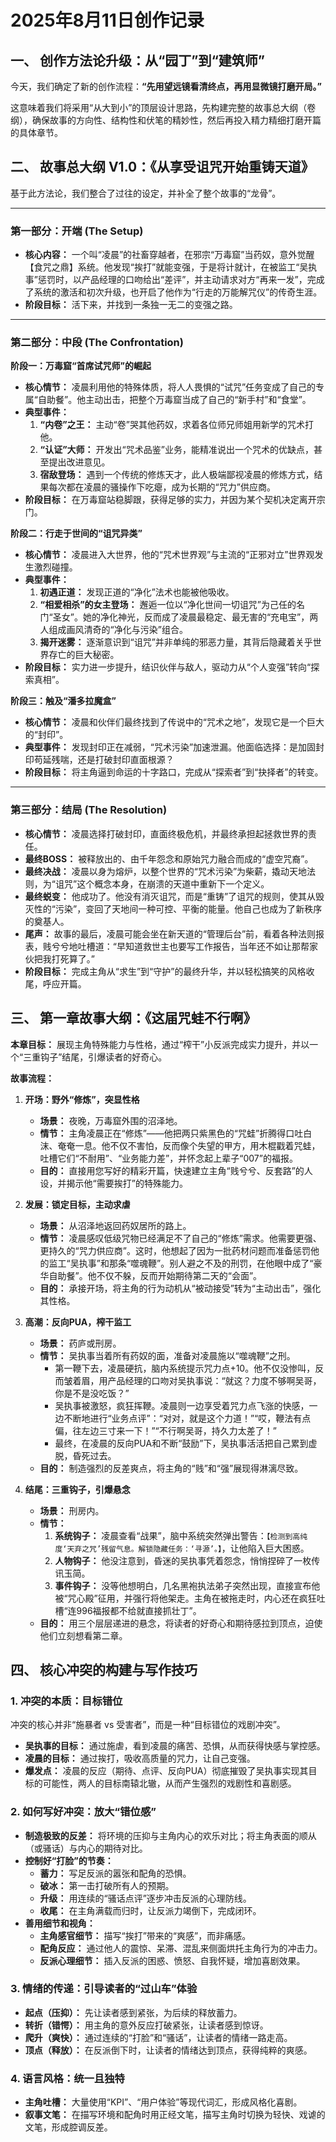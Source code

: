 # 2025年8月11日创作记录

## 一、 创作方法论升级：从“园丁”到“建筑师”

今天，我们确定了新的创作流程：**“先用望远镜看清终点，再用显微镜打磨开局。”**

这意味着我们将采用“从大到小”的顶层设计思路，先构建完整的故事总大纲（卷纲），确保故事的方向性、结构性和伏笔的精妙性，然后再投入精力精细打磨开篇的具体章节。

## 二、 故事总大纲 V1.0：《从享受诅咒开始重铸天道》

基于此方法论，我们整合了过往的设定，并补全了整个故事的“龙骨”。

---

### **第一部分：开端 (The Setup)**

*   **核心内容：** 一个叫“凌晨”的社畜穿越者，在邪宗“万毒窟”当药奴，意外觉醒【食咒之鼎】系统。他发现“挨打”就能变强，于是将计就计，在被监工“吴执事”惩罚时，以产品经理的口吻给出“差评”，并主动请求对方“再来一发”，完成了系统的激活和初次升级，也开启了他作为“行走的万能解咒仪”的传奇生涯。
*   **阶段目标：** 活下来，并找到一条独一无二的变强之路。

---

### **第二部分：中段 (The Confrontation)**

**阶段一：万毒窟“首席试咒师”的崛起**
*   **核心情节：** 凌晨利用他的特殊体质，将人人畏惧的“试咒”任务变成了自己的专属“自助餐”。他主动出击，把整个万毒窟当成了自己的“新手村”和“食堂”。
*   **典型事件：**
    1.  **“内卷”之王：** 主动“卷”哭其他药奴，求着各位师兄师姐用新学的咒术打他。
    2.  **“认证”大师：** 开发出“咒术品鉴”业务，能精准说出一个咒术的优缺点，甚至提出改进意见。
    3.  **宿敌登场：** 遇到一个传统的修炼天才，此人极端鄙视凌晨的修炼方式，结果每次都在凌晨的骚操作下吃瘪，成为长期的“咒力”供应商。
*   **阶段目标：** 在万毒窟站稳脚跟，获得足够的实力，并因为某个契机决定离开宗门。

**阶段二：行走于世间的“诅咒异类”**
*   **核心情节：** 凌晨进入大世界，他的“咒术世界观”与主流的“正邪对立”世界观发生激烈碰撞。
*   **典型事件：**
    1.  **初遇正道：** 发现正道的“净化”法术也能被他吸收。
    2.  **“相爱相杀”的女主登场：** 邂逅一位以“净化世间一切诅咒”为己任的名门“圣女”。她的净化神光，反而成了凌晨最稳定、最无害的“充电宝”，两人组成画风清奇的“净化与污染”组合。
    3.  **揭开迷雾：** 逐渐意识到“诅咒”并非单纯的邪恶力量，其背后隐藏着关乎世界存亡的巨大秘密。
*   **阶段目标：** 实力进一步提升，结识伙伴与敌人，驱动力从“个人变强”转向“探索真相”。

**阶段三：触及“潘多拉魔盒”**
*   **核心情节：** 凌晨和伙伴们最终找到了传说中的“咒术之地”，发现它是一个巨大的“封印”。
*   **典型事件：** 发现封印正在减弱，“咒术污染”加速泄漏。他面临选择：是加固封印苟延残喘，还是打破封印直面根源？
*   **阶段目标：** 将主角逼到命运的十字路口，完成从“探索者”到“抉择者”的转变。

---

### **第三部分：结局 (The Resolution)**

*   **核心情节：** 凌晨选择打破封印，直面终极危机，并最终承担起拯救世界的责任。
*   **最终BOSS：** 被释放出的、由千年怨念和原始咒力融合而成的“虚空咒裔”。
*   **最终决战：** 凌晨以身为熔炉，以整个世界的“咒术污染”为柴薪，撬动天地法则，为“诅咒”这个概念本身，在崩溃的天道中重新下一个定义。
*   **最终蜕变：** 他成功了。他没有消灭诅咒，而是“重铸”了诅咒的规则，使其从毁灭性的“污染”，变回了天地间一种可控、平衡的能量。他自己也成为了新秩序的奠基人。
*   **尾声：** 故事的最后，凌晨可能会坐在新天道的“管理后台”前，看着各种法则报表，贱兮兮地吐槽道：“早知道救世主也要写工作报告，当年还不如让那帮家伙把我打死算了。”
*   **阶段目标：** 完成主角从“求生”到“守护”的最终升华，并以轻松搞笑的风格收尾，呼应开篇。

## 三、 第一章故事大纲：《这届咒蛙不行啊》

**本章目标：** 展现主角特殊能力与性格，通过“榨干”小反派完成实力提升，并以一个“三重钩子”结尾，引爆读者的好奇心。

**故事流程：**

1.  **开场：野外“修炼”，突显性格**
    *   **场景：** 夜晚，万毒窟外围的沼泽地。
    *   **情节：** 主角凌晨正在“修炼”——他把两只紫黑色的“咒蛙”折腾得口吐白沫、奄奄一息。他不仅不害怕，反而像个失望的甲方，用木棍戳着咒蛙，吐槽它们“不耐用”、“业务能力差”，并怀念起上辈子“007”的福报。
    *   **目的：** 直接用您写好的精彩开篇，快速建立主角“贱兮兮、反套路”的人设，并揭示他“需要挨打”的特殊能力。

2.  **发展：锁定目标，主动求虐**
    *   **场景：** 从沼泽地返回药奴居所的路上。
    *   **情节：** 凌晨感叹低级咒物已经满足不了自己的“修炼”需求。他需要更强、更持久的“咒力供应商”。这时，他想起了因为一批药材问题而准备惩罚他的监工“吴执事”和那条“噬魂鞭”。别人避之不及的刑罚，在他眼中成了“豪华自助餐”。他不仅不躲，反而开始期待第二天的“会面”。
    *   **目的：** 承接开场，将主角的行为动机从“被动接受”转为“主动出击”，强化其性格。

3.  **高潮：反向PUA，榨干监工**
    *   **场景：** 药庐或刑房。
    *   **情节：** 吴执事当着所有药奴的面，准备对凌晨施以“噬魂鞭”之刑。
        *   第一鞭下去，凌晨硬抗，脑内系统提示咒力点+10。他不仅没惨叫，反而皱着眉，用产品经理的口吻对吴执事说：“就这？力度不够啊吴哥，你是不是没吃饭？”
        *   吴执事被激怒，疯狂挥鞭。凌晨则一边享受着咒力点飞涨的快感，一边不断地进行“业务点评”：“对对，就是这个力道！”“哎，鞭法有点偏，往左边三寸来一下！”“不行啊吴哥，持久力太差了！”
        *   最终，在凌晨的反向PUA和不断“鼓励”下，吴执事活活把自己累到虚脱，昏死过去。
    *   **目的：** 制造强烈的反差爽点，将主角的“贱”和“强”展现得淋漓尽致。

4.  **结尾：三重钩子，引爆悬念**
    *   **场景：** 刑房内。
    *   **情节：**
        1.  **系统钩子：** 凌晨查看“战果”，脑中系统突然弹出警告：`【检测到高纯度‘天弃之咒’残留气息。解锁隐藏任务：‘寻源’。】`，让他陷入巨大困惑。
        2.  **人物钩子：** 他没注意到，昏迷的吴执事凭着怨念，悄悄捏碎了一枚传讯玉简。
        3.  **事件钩子：** 没等他想明白，几名黑袍执法弟子突然出现，直接宣布他被“咒心殿”征用，并强行将他架走。主角在被拖走时，内心还在疯狂吐槽“连996福报都不给就直接抓壮丁”。
    *   **目的：** 用三个层层递进的悬念，将读者的好奇心和期待感拉到顶点，迫使他们立刻想看第二章。

## 四、 核心冲突的构建与写作技巧

### 1. 冲突的本质：目标错位
冲突的核心并非“施暴者 vs 受害者”，而是一种“目标错位的戏剧冲突”。
*   **吴执事的目标：** 通过施虐，看到凌晨的痛苦、恐惧，从而获得快感与掌控感。
*   **凌晨的目标：** 通过挨打，吸收高质量的咒力，让自己变强。
*   **爆发点：** 凌晨的反应（期待、点评、反向PUA）彻底摧毁了吴执事实现其目标的可能性，两人的目标南辕北辙，从而产生强烈的戏剧性和喜剧感。

### 2. 如何写好冲突：放大“错位感”
*   **制造极致的反差：** 将环境的压抑与主角内心的欢乐对比；将主角表面的顺从（或骚话）与内心的期待对比。
*   **控制好“打脸”的节奏：**
    *   **蓄力：** 写足反派的嚣张和配角的恐惧。
    *   **破冰：** 第一击打破所有人的预期。
    *   **升级：** 用连续的“骚话点评”逐步冲击反派的心理防线。
    *   **收尾：** 在主角满载而归时，让反派力竭倒下，完成闭环。
*   **善用细节和视角：**
    *   **主角感官细节：** 描写“挨打”带来的“爽感”，而非痛感。
    *   **配角反应：** 通过他人的震惊、呆滞、混乱来侧面烘托主角行为的冲击力。
    *   **反派心理细节：** 插入反派的困惑、愤怒、自我怀疑，增加喜剧效果。

### 3. 情绪的传递：引导读者的“过山车”体验
*   **起点（压抑）：** 先让读者感到紧张，为后续的释放蓄力。
*   **转折（错愕）：** 用主角的意外反应打破紧张，让读者感到惊讶。
*   **爬升（爽快）：** 通过连续的“打脸”和“骚话”，让读者的情绪一路走高。
*   **顶点（释放）：** 在反派倒下时，让读者的情绪达到顶点，获得纯粹的爽感。

### 4. 语言风格：统一且独特
*   **主角吐槽：** 大量使用“KPI”、“用户体验”等现代词汇，形成风格化喜剧。
*   **叙事文笔：** 在描写环境和配角时用正经文笔，描写主角时切换为轻快、戏谑的文笔，形成腔调反差。